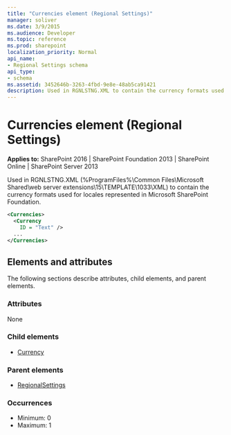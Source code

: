 ```yaml
---
title: "Currencies element (Regional Settings)"
manager: soliver
ms.date: 3/9/2015
ms.audience: Developer
ms.topic: reference
ms.prod: sharepoint
localization_priority: Normal
api_name:
- Regional Settings schema
api_type:
- schema
ms.assetid: 3452646b-3263-4fbd-9e8e-48ab5ca91421
description: Used in RGNLSTNG.XML to contain the currency formats used for locales represented in Microsoft SharePoint Foundation.
---
```


# Currencies element (Regional Settings)

**Applies to:** SharePoint 2016 | SharePoint Foundation 2013 | SharePoint Online | SharePoint Server 2013
  
Used in RGNLSTNG.XML (%ProgramFiles%\Common Files\Microsoft Shared\web server extensions\15\TEMPLATE\1033\XML) to contain the currency formats used for locales represented in Microsoft SharePoint Foundation.
  
```XML
<Currencies>
  <Currency
    ID = "Text" />
  ...
</Currencies>
```

## Elements and attributes

The following sections describe attributes, child elements, and parent elements.

### Attributes

None
   
### Child elements

- [Currency](currency-element-regional-settings.md)
   
### Parent elements

- [RegionalSettings](regionalsettings-element-regional-settings.md)
   
### Occurrences

- Minimum: 0
- Maximum: 1  

<br/> 
   

